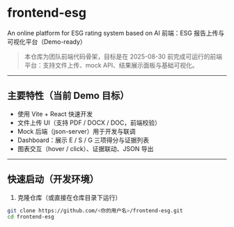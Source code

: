 # frontend-esg
An online platform for ESG rating system based on AI
前端：ESG 报告上传与可视化平台（Demo-ready）
> 本仓库为团队前端代码骨架，目标是在 2025-08-30 前完成可运行的前端平台：支持文件上传、mock API、结果展示面板与基础可视化。

---

## 主要特性（当前 Demo 目标）
- 使用 Vite + React 快速开发
- 文件上传 UI（支持 PDF / DOCX / DOC，前端校验）
- Mock 后端（json-server）用于开发与联调
- Dashboard：展示 E / S / G 三项得分与证据列表
- 图表交互（hover / click）、证据联动、JSON 导出

---

## 快速启动（开发环境）

1. 克隆仓库（或直接在仓库目录下运行）
```bash
git clone https://github.com/<你的用户名>/frontend-esg.git
cd frontend-esg

